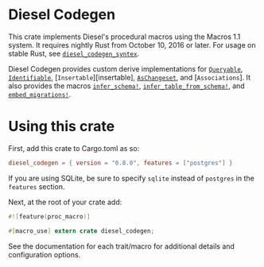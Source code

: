 # Diesel Codegen

This crate implements Diesel's procedural macros using the Macros 1.1 system. It
requires nightly Rust from October 10, 2016 or later. For usage on stable
Rust, see
[`diesel_codegen_syntex`](https://github.com/diesel-rs/diesel/tree/master/diesel_codegen_syntex).

Diesel Codegen provides custom derive implementations for
[`Queryable`][queryable], [`Identifiable`][identifiable],
[`Insertable`][insertable], [`AsChangeset`][as-changeset], and [`Associations`].
It also provides the macros [`infer_schema!`][infer-schema],
[`infer_table_from_schema!`][infer-table-from-schema], and
[`embed_migrations!`][embed-migrations].

[queryable]: http://docs.diesel.rs/diesel/query_source/trait.Queryable.html
[identifiable]: http://docs.diesel.rs/diesel/associations/trait.Identifiable.html
[as-changeset]: http://docs.diesel.rs/diesel/query_builder/trait.AsChangeset.html
[infer-schema]: http://docs.diesel.rs/diesel/macro.infer_schema!.html
[infer-table-from-schema]: http://docs.diesel.rs/diesel/macro.infer_table_from_schema!.html
[embed-migrations]: http://docs.diesel.rs/diesel/macro.embed_migrations!.html

# Using this crate

First, add this crate to Cargo.toml as so:

```toml
diesel_codegen = { version = "0.8.0", features = ["postgres"] }
```

If you are using SQLite, be sure to specify `sqlite` instead of `postgres` in
the `features` section.

Next, at the root of your crate add:

```rust
#![feature(proc_macro)]

#[macro_use] extern crate diesel_codegen;
```

See the documentation for each trait/macro for additional details and
configuration options.

